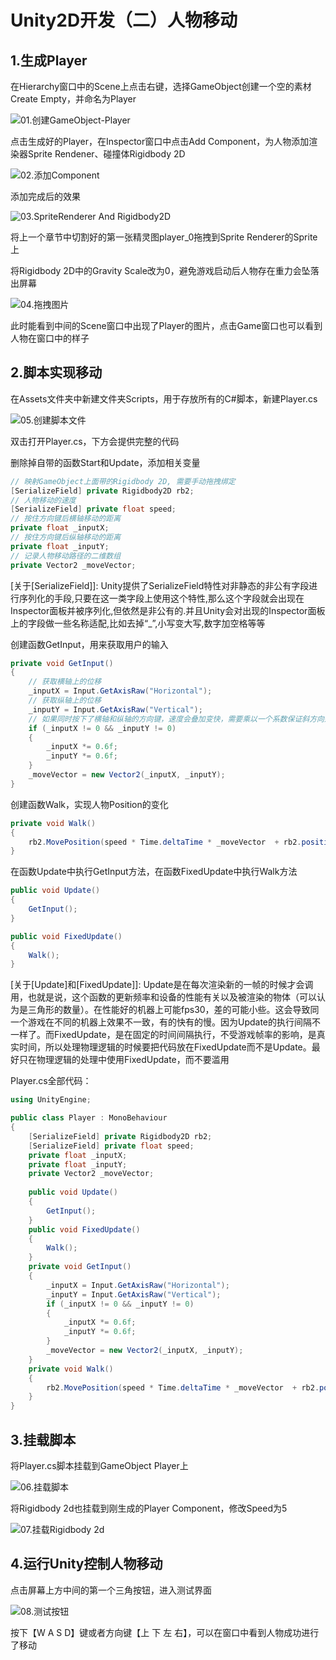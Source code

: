# Unity2D开发（二）人物移动

## 1.生成Player

在Hierarchy窗口中的Scene上点击右键，选择GameObject创建一个空的素材Create Empty，并命名为Player

![01.创建GameObject-Player](https://github.com/sfresurgam/unity-development-doc/blob/main/02.Player%20Movement/source%20image/01.%E5%88%9B%E5%BB%BAGameObject-Player.png)

点击生成好的Player，在Inspector窗口中点击Add Component，为人物添加渲染器Sprite Rendener、碰撞体Rigidbody 2D

![02.添加Component](https://github.com/sfresurgam/unity-development-doc/blob/main/02.Player%20Movement/source%20image/02.%E6%B7%BB%E5%8A%A0Component.png)

添加完成后的效果

![03.SpriteRenderer And Rigidbody2D](https://github.com/sfresurgam/unity-development-doc/blob/main/02.Player%20Movement/source%20image/03.SpriteRenderer%20And%20Rigidbody2D.png)

将上一个章节中切割好的第一张精灵图player_0拖拽到Sprite Renderer的Sprite上

将Rigidbody 2D中的Gravity Scale改为0，避免游戏启动后人物存在重力会坠落出屏幕

![04.拖拽图片](https://github.com/sfresurgam/unity-development-doc/blob/main/02.Player%20Movement/source%20image/04.%E6%8B%96%E6%8B%BD%E5%9B%BE%E7%89%87.png)

此时能看到中间的Scene窗口中出现了Player的图片，点击Game窗口也可以看到人物在窗口中的样子

## 2.脚本实现移动

在Assets文件夹中新建文件夹Scripts，用于存放所有的C#脚本，新建Player.cs

![05.创建脚本文件](https://github.com/sfresurgam/unity-development-doc/blob/main/02.Player%20Movement/source%20image/05.%E5%88%9B%E5%BB%BA%E8%84%9A%E6%9C%AC%E6%96%87%E4%BB%B6.png)

双击打开Player.cs，下方会提供完整的代码

删除掉自带的函数Start和Update，添加相关变量

```c#
// 映射GameObject上面带的Rigidbody 2D, 需要手动拖拽绑定
[SerializeField] private Rigidbody2D rb2;
// 人物移动的速度
[SerializeField] private float speed;
// 按住方向键后横轴移动的距离
private float _inputX;
// 按住方向键后纵轴移动的距离
private float _inputY;
// 记录人物移动路径的二维数组
private Vector2 _moveVector;
```

[关于[SerializeField\]]: Unity提供了SerializeField特性对非静态的非公有字段进行序列化的手段,只要在这一类字段上使用这个特性,那么这个字段就会出现在Inspector面板并被序列化,但依然是非公有的.并且Unity会对出现的Inspector面板上的字段做一些名称适配,比如去掉“_”,小写变大写,数字加空格等等

创建函数GetInput，用来获取用户的输入

```c#
private void GetInput()
{
    // 获取横轴上的位移
    _inputX = Input.GetAxisRaw("Horizontal");
    // 获取纵轴上的位移
    _inputY = Input.GetAxisRaw("Vertical");
    // 如果同时按下了横轴和纵轴的方向键，速度会叠加变快，需要乘以一个系数保证斜方向运动时的速度稳定
    if (_inputX != 0 && _inputY != 0)
    {
        _inputX *= 0.6f;
        _inputY *= 0.6f;
    }
    _moveVector = new Vector2(_inputX, _inputY);
}
```

创建函数Walk，实现人物Position的变化

```c#
private void Walk()
{
    rb2.MovePosition(speed * Time.deltaTime * _moveVector  + rb2.position);
}
```

在函数Update中执行GetInput方法，在函数FixedUpdate中执行Walk方法

```c#
public void Update()
{
    GetInput();
}

public void FixedUpdate()
{
    Walk();
}
```

[关于[Update\]和[FixedUpdate\]]: Update是在每次渲染新的一帧的时候才会调用，也就是说，这个函数的更新频率和设备的性能有关以及被渲染的物体（可以认为是三角形的数量）。在性能好的机器上可能fps30，差的可能小些。这会导致同一个游戏在不同的机器上效果不一致，有的快有的慢。因为Update的执行间隔不一样了。而FixedUpdate，是在固定的时间间隔执行，不受游戏帧率的影响，是真实时间，所以处理物理逻辑的时候要把代码放在FixedUpdate而不是Update。最好只在物理逻辑的处理中使用FixedUpdate，而不要滥用

Player.cs全部代码：

```csharp
using UnityEngine;

public class Player : MonoBehaviour
{
    [SerializeField] private Rigidbody2D rb2;
    [SerializeField] private float speed;
    private float _inputX;
    private float _inputY;
    private Vector2 _moveVector;
    
    public void Update()
    {
        GetInput();
    }
    public void FixedUpdate()
    {
        Walk();
    }
    private void GetInput()
    {
        _inputX = Input.GetAxisRaw("Horizontal");
        _inputY = Input.GetAxisRaw("Vertical");
        if (_inputX != 0 && _inputY != 0)
        {
            _inputX *= 0.6f;
            _inputY *= 0.6f;
        }
        _moveVector = new Vector2(_inputX, _inputY);
    }
    private void Walk()
    {
        rb2.MovePosition(speed * Time.deltaTime * _moveVector  + rb2.position);
    }
}
```

## 3.挂载脚本

将Player.cs脚本挂载到GameObject Player上

![06.挂载脚本](https://github.com/sfresurgam/unity-development-doc/blob/main/02.Player%20Movement/source%20image/06.%E6%8C%82%E8%BD%BD%E8%84%9A%E6%9C%AC.png)

将Rigidbody 2d也挂载到刚生成的Player Component，修改Speed为5

![07.挂载Rigidbody 2d](https://github.com/sfresurgam/unity-development-doc/blob/main/02.Player%20Movement/source%20image/07.%E6%8C%82%E8%BD%BDRigidbody%202d.png)

## 4.运行Unity控制人物移动

点击屏幕上方中间的第一个三角按钮，进入测试界面

![08.测试按钮](https://github.com/sfresurgam/unity-development-doc/blob/main/02.Player%20Movement/source%20image/08.%E6%B5%8B%E8%AF%95%E6%8C%89%E9%92%AE.png)

按下【W A S D】键或者方向键【上 下 左 右】，可以在窗口中看到人物成功进行了移动







































